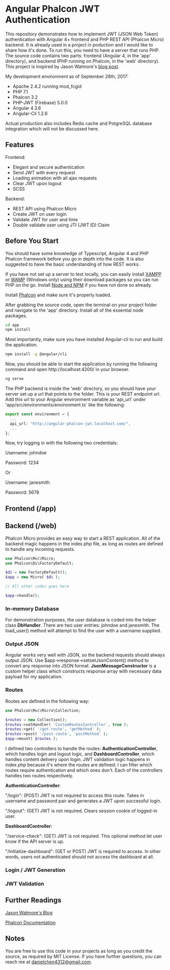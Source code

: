# Angular Phalcon JWT Authentication
This repository demonstrates how to implement JWT (JSON Web Token) authentication with Angular 4+ frontend and PHP REST API (Phalcon Micro) backend. It is already used in a project in poduction and I would like to share how it's done. To run this, you need to have a server that runs PHP. The source code contains two parts: frontend (Angular 4, in the 'app' directory), and backend (PHP running on Phalcon, in the 'web' directory). This project is inspired by Jason Watmore's [blog post](http://jasonwatmore.com/post/2016/08/16/angular-2-jwt-authentication-example-tutorial).

My development environment as of September 28th, 2017:
- Apache 2.4.2 running mod_fcgid
- PHP 7.1
- Phalcon 3.2
- PHP-JWT (Firebase) 5.0.0
- Angular 4.3.6
- Angular-Cli 1.2.6

Actual production also includes Redis cache and PotgreSQL database integration which will not be discussed here.

## Features
Frontend:
- Elegant and secure authentication
- Send JWT with every request
- Loading animation with all ajax requests
- Clear JWT upon logout
- SCSS

Backend:
- REST API using Phalcon Micro
- Create JWT on user login
- Validate JWT for user and time
- Double validate user using JTI (JWT ID) Claim

## Before You Start
You should have some knowledge of Typescript, Angular 4 and PHP Phalcon framework before you go in depth into the code. It is also suggested to have the basic understanding of how REST works.

If you have not set up a server to test locally, you can easily install [XAMPP](https://www.apachefriends.org/index.html) or [WAMP](http://www.wampserver.com/en/) (Windows only) using their download packages so you can run PHP on the go. Install [Node and NPM](https://nodejs.org/en/) if you have not done so already.

Install [Phalcon](https://phalconphp.com/en/) and make sure it's properly loaded.

After grabbing the source code, open the terminal on your project folder and navigate to the 'app' directory. Install all of the essential node packages.

```bash
cd app
npm install
```

Most importantly, make sure you have installed Angular-cli to run and build the application.

```bash
npm install -g @angular/cli
```

Now, you should be able to start the application by running the following command and open http://localhost:4200/ in your browser.

```bash
ng serve
```

The PHP backend is inside the 'web' directory, so you should have your server set up a url that points to the folder. This is your REST endpoint url. Add this url to your Angular environment variable as 'api_url' under 'app/src/environments/environment.ts' like the following:

```typescript
export const environment = {
  ...
  api_url: "http://angular-phalcon-jwt.localhost.com/",
  ...
};

```

Now, try logging in with the following two credentials:

Username: johndoe

Password: 1234

Or

Username: janesmith

Password: 5678

## Frontend (/app)

## Backend (/web)
Phalcon Micro provides an easy way to start a REST application. All of the backend magic happens in the index.php file, as long as routes are defined to handle any incoming requests.

```php
use Phalcon\Mvc\Micro;
use Phalcon\Di\FactoryDefault;

$di = new FactoryDefault();
$app = new Micro( $di );

// All other codes goes here

$app->handle();
```

### In-memory Database
For demonstration purposes, the user database is coded into the helper class **DbHandler**. There are two user entries: johndoe and janesmith. The load_user() method will attempt to find the user with a username supplied.

### Output JSON
Angular works very well with JSON, so the backend requests should always output JSON. Use $app->response->setsetJsonContent() method to convert any response into JSON format. **JsonMessageConstructor** is a custom helper class which constructs response array with necessary data payload for my application.

### Routes
Routes are defined in the following way:
```php
use Phalcon\Mvc\Micro\Collection;

$routes = new Collection();
$routes->setHandler( 'CustomRoutesController', true );
$routes->get( '/get-route', 'getMethod' );
$routes->post( '/post-route', 'postMethod' );
$app->mount( $routes );
```

I defined two controllers to handle the routes: **AuthenticationController**, which handles login and logout logic, and **DashboardController**, which handles content delivery upon login. JWT validation logic happens in index.php because it's where the routes are defined; I can filter which routes require authentication and which ones don't. Each of the controllers handles two routes respectively.

**AuthenticationController**:

"/login": (POST) JWT is not required to access this route. Takes in username and password pair and generates a JWT upon successful login.

"/logout": (GET) JWT is not required. Clears session cookie of logged-in user.

**DashboardController**:

"/service-check": (GET) JWT is not required. This optional method let user know if the API server is up.

"/initialize-dashboard": (GET or POST) JWT is required to access. In other words, users not authenticated should not access the dashboard at all.

### Login / JWT Generation

### JWT Validation

## Further Readings
[Jason Watmore's Blog](http://jasonwatmore.com/post/2016/08/16/angular-2-jwt-authentication-example-tutorial)

[Phalcon Documentation](https://docs.phalconphp.com/en/3.2)

## Notes
You are free to use this code in your projects as long as you credit the source, as required by MIT License. If you have further questions, you can reach me at danielchen4312@gmail.com.

